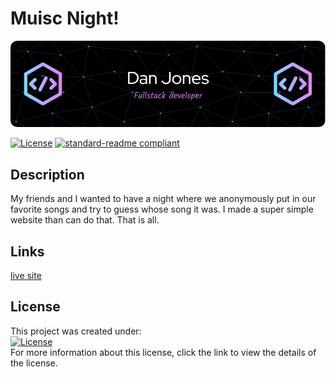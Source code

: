 
# Muisc Night!
<!-- leave this blank -->
![banner](./assets/images/github-header-image.png)

[![License](https://img.shields.io/badge/License-MIT-yellow.svg)](https://opensource.org/licenses/MIT)
[![standard-readme compliant](https://img.shields.io/badge/readme%20style-standard-brightgreen.svg?style=flat-square)](https://github.com/RichardLitt/standard-readme)



## Description 
My friends and I wanted to have a night where we anonymously put in our favorite songs and try to guess whose song it was. I made a super simple website than can do that. That is all.

## Links
[live site](https://djinjones.github.io/Muisc-Night/)

## License
<!-- leave this blank -->
This project was created under:<br>
[![License](https://img.shields.io/badge/License-MIT-yellow.svg)](https://opensource.org/licenses/MIT) <br>
For more information about this license, click the link to view the details of the license.

